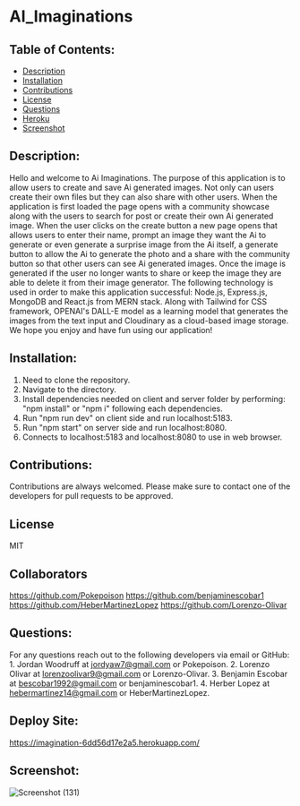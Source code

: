 # AI_Imaginations

  ## Table of Contents:
  - [Description](#Description)
  - [Installation](#Installation)
  - [Contributions](#Contributions)
  - [License](#License)
  - [Questions](#Questions)
  - [Heroku](#Heroku)
  - [Screenshot](#Screenshot)

  ## Description:
  Hello and welcome to Ai Imaginations. The purpose of this application is to allow users to create and save Ai generated images. Not only can users create their own files but they can also share with other users. When the application is first loaded the page opens with a community showcase along with the users to search for post or create their own Ai generated image. When the user clicks on the create button a new page opens that allows users to enter their name, prompt an image they want the Ai to generate or even generate a surprise image from the Ai itself, a generate button to allow the Ai to generate the photo and a share with the community button so that other users can see Ai generated images. Once the image is generated if the user no longer wants to share or keep the image they are able to delete it from their image generator. The following technology is used in order to make this application successful: Node.js, Express.js, MongoDB and React.js from MERN stack. Along with Tailwind for CSS framework, OPENAI's DALL-E model as a learning model that generates the images from the text input and Cloudinary as a cloud-based image storage. We hope you enjoy and have fun using our application!

  ## Installation:
  1. Need to clone the repository.
  2. Navigate to the directory.
  3. Install dependencies needed on client and server folder by performing: "npm install" or "npm i" following each dependencies.
  4. Run "npm run dev" on client side and run localhost:5183.
  5. Run "npm start" on server side and run localhost:8080.
  5. Connects to localhost:5183 and localhost:8080 to use in web browser.

  ## Contributions:
  Contributions are always welcomed. Please make sure to contact one of the developers for pull requests to be approved.

  ## License
  MIT

  ## Collaborators
  https://github.com/Pokepoison
  https://github.com/benjaminescobar1
  https://github.com/HeberMartinezLopez
  https://github.com/Lorenzo-Olivar
  
  ## Questions:
  For any questions reach out to the following developers via email or GitHub:
    1. Jordan Woodruff at jordyaw7@gmail.com or Pokepoison.
    2. Lorenzo Olivar at lorenzoolivar9@gmail.com or Lorenzo-Olivar.
    3. Benjamin Escobar at bescobar1992@gmail.com or benjaminescobar1.
    4. Herber Lopez at hebermartinez14@gmail.com or HeberMartinezLopez.

  ## Deploy Site:
  https://imagination-6dd56d17e2a5.herokuapp.com/

  ## Screenshot:
  ![Screenshot (131)](https://github.com/Pokepoison/first-day-demo/assets/134848930/ee5a743b-4174-457a-b257-db8e211a3021)
